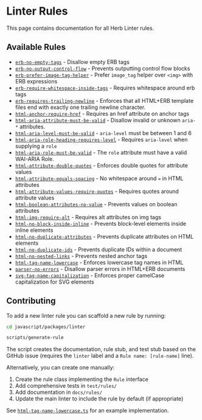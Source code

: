 # Linter Rules

This page contains documentation for all Herb Linter rules.

## Available Rules

- [`erb-no-empty-tags`](./erb-no-empty-tags.md) - Disallow empty ERB tags
- [`erb-no-output-control-flow`](./erb-no-output-control-flow.md) - Prevents outputting control flow blocks
- [`erb-prefer-image-tag-helper`](./erb-prefer-image-tag-helper.md) - Prefer `image_tag` helper over `<img>` with ERB expressions
- [`erb-require-whitespace-inside-tags`](./erb-require-whitespace-inside-tags.md) - Requires whitespace around erb tags
- [`erb-requires-trailing-newline`](./erb-requires-trailing-newline.md) - Enforces that all HTML+ERB template files end with exactly one trailing newline character.
- [`html-anchor-require-href`](./html-anchor-require-href.md) - Requires an href attribute on anchor tags
- [`html-aria-attribute-must-be-valid`](./html-aria-attribute-must-be-valid.md) - Disallow invalid or unknown `aria-*` attributes.
- [`html-aria-level-must-be-valid`](./html-aria-level-must-be-valid.md) - `aria-level` must be between 1 and 6
- [`html-aria-role-heading-requires-level`](./html-aria-role-heading-requires-level.md) - Requires `aria-level` when supplying a `role`
- [`html-aria-role-must-be-valid`](./html-aria-role-must-be-valid.md) - The `role` attribute must have a valid WAI-ARIA Role.
- [`html-attribute-double-quotes`](./html-attribute-double-quotes.md) - Enforces double quotes for attribute values
- [`html-attribute-equals-spacing`](./html-attribute-equals-spacing.md) - No whitespace around `=` in HTML attributes
- [`html-attribute-values-require-quotes`](./html-attribute-values-require-quotes.md) - Requires quotes around attribute values
- [`html-boolean-attributes-no-value`](./html-boolean-attributes-no-value.md) - Prevents values on boolean attributes
- [`html-img-require-alt`](./html-img-require-alt.md) - Requires alt attributes on img tags
- [`html-no-block-inside-inline`](./html-no-block-inside-inline.md) - Prevents block-level elements inside inline elements
- [`html-no-duplicate-attributes`](./html-no-duplicate-attributes.md) - Prevents duplicate attributes on HTML elements
- [`html-no-duplicate-ids`](./html-no-duplicate-ids.md) - Prevents duplicate IDs within a document
- [`html-no-nested-links`](./html-no-nested-links.md) - Prevents nested anchor tags
- [`html-tag-name-lowercase`](./html-tag-name-lowercase.md) - Enforces lowercase tag names in HTML
- [`parser-no-errors`](./parser-no-errors.md) - Disallow parser errors in HTML+ERB documents
- [`svg-tag-name-capitalization`](./svg-tag-name-capitalization.md) - Enforces proper camelCase capitalization for SVG elements

## Contributing

To add a new linter rule you can scaffold a new rule by running:

```bash
cd javascript/packages/linter

scripts/generate-rule
```

The script creates the documentation, rule stub, and test stub based on the GitHub issue (requires the `linter` label and a `Rule name: [rule-name]` line).

Alternatively, you can create one manually:

1. Create the rule class implementing the `Rule` interface
2. Add comprehensive tests in `test/rules/`
3. Add documentation in `docs/rules/`
4. Update the main linter to include the rule by default (if appropriate)

See [`html-tag-name-lowercase.ts`](https://github.com/marcoroth/herb/blob/main/javascript/packages/linter/src/rules/html-tag-name-lowercase.ts) for an example implementation.
